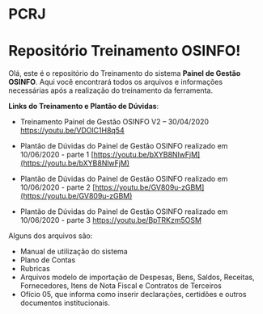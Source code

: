 # PCRJ
# Repositório Treinamento OSINFO!

Olá, este é o repositório do Treinamento do sistema **Painel de Gestão OSINFO**.
Aqui você encontrará todos os arquivos e informações necessárias após a realização do treinamento da ferramenta.

**Links do Treinamento e Plantão de Dúvidas**:
- Treinamento Painel de Gestão OSINFO V2 – 30/04/2020
https://youtu.be/VDOlC1H8q54

- Plantão de Dúvidas do Painel de Gestão OSINFO realizado em 10/06/2020 - parte 1
[https://youtu.be/bXYB8NlwFjM](https://youtu.be/bXYB8NlwFjM)
  
- Plantão de Dúvidas do Painel de Gestão OSINFO realizado em 10/06/2020 - parte 2
[https://youtu.be/GV809u-zGBM](https://youtu.be/GV809u-zGBM)
 
- Plantão de Dúvidas do Painel de Gestão OSINFO realizado em 10/06/2020 - parte 3
https://youtu.be/BpTRKzm5OSM

Alguns dos arquivos são:
- Manual de utilização do sistema
- Plano de Contas
- Rubricas
- Arquivos modelo de importação de Despesas, Bens, Saldos, Receitas, Fornecedores, Itens de Nota Fiscal e Contratos de Terceiros
- Ofício 05, que informa como inserir declarações, certidões e outros documentos institucionais.
